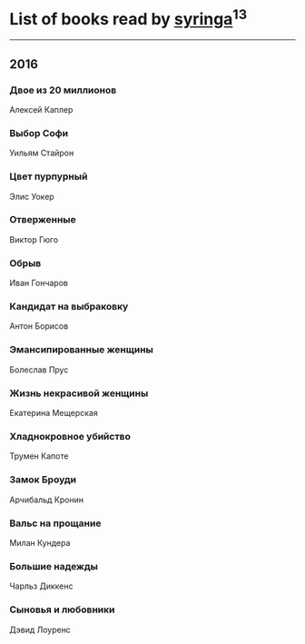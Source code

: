 # List of books read by [syringa](http://vk.com/id57062183)<sup>13</sup>
---

## 2016

### Двое из 20 миллионов
Алексей Каплер


### Выбор Софи
Уильям Стайрон


### Цвет пурпурный
Элис Уокер


### Отверженные
Виктор Гюго


### Обрыв
Иван Гончаров


### Кандидат на выбраковку
Антон Борисов


### Эмансипированные женщины
Болеслав Прус


### Жизнь некрасивой женщины
Екатерина Мещерская


### Хладнокровное убийство
Трумен Капоте


### Замок Броуди
Арчибальд Кронин


### Вальс на прощание
Милан Кундера


### Большие надежды
Чарльз Диккенс


### Сыновья и любовники
Дэвид Лоуренс



